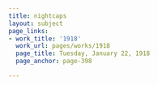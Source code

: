 ```yaml
---
title: nightcaps
layout: subject
page_links:
- work_title: '1918'
  work_url: pages/works/1918
  page_title: Tuesday, January 22, 1918
  page_anchor: page-398

---
```

